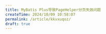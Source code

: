 ```yaml
---
title: MyBatis Plus导致PageHelper分页失效问题
createTime: 2024/10/09 10:58:07
permalink: /article/kkvxuqoz/
draft: true
---
```

